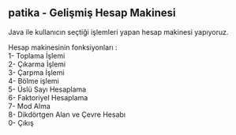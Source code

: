 ## patika - Gelişmiş Hesap Makinesi

Java ile kullanıcın seçtiği işlemleri yapan hesap makinesi yapıyoruz.

Hesap makinesinin fonksiyonları :  
1- Toplama İşlemi  
2- Çıkarma İşlemi  
3- Çarpma İşlemi  
4- Bölme işlemi  
5- Üslü Sayı Hesaplama  
6- Faktoriyel Hesaplama  
7- Mod Alma  
8- Dikdörtgen Alan ve Çevre Hesabı  
0- Çıkış